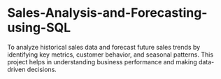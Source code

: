 # Sales-Analysis-and-Forecasting-using-SQL
To analyze historical sales data and forecast future sales trends by identifying key metrics, customer behavior, and seasonal patterns. This project helps in understanding business performance and making data-driven decisions.
